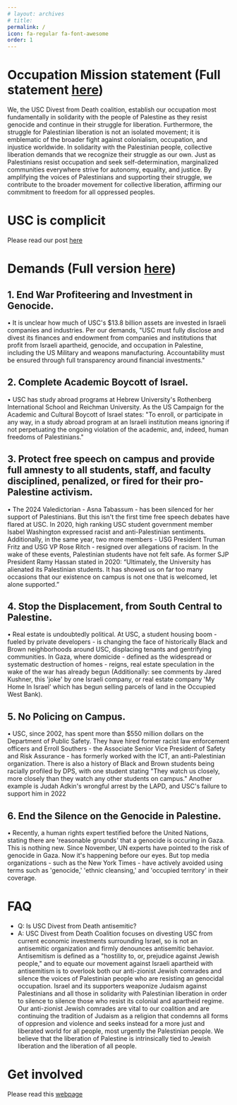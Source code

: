 ```yaml
---
# layout: archives
# title: 
permalink: /
icon: fa-regular fa-font-awesome
order: 1
---
```


# Occupation Mission statement (Full statement [here](https://tr.ee/GaKy5SPsbD))
We, the USC Divest from Death coalition, establish our occupation most fundamentally in solidarity with the people of Palestine as they resist genocide and continue in their struggle for liberation. Furthermore, the struggle for Palestinian liberation is not an isolated movement; it is emblematic of the broader fight against colonialism, occupation, and injustice worldwide. In solidarity with the Palestinian people, collective liberation demands that we recognize their struggle as our own. Just as Palestinians resist occupation and seek self-determination, marginalized communities everywhere strive for autonomy, equality, and justice. By amplifying the voices of Palestinians and supporting their struggle, we contribute to the broader movement for collective liberation, affirming our commitment to freedom for all oppressed peoples.

# USC is complicit
Please read our post [here](https://uscdivest.github.io/blog/complicity/)
# Demands (Full version [here](https://uscdivest.github.io/demands/))
## 1. End War Profiteering and Investment in Genocide.
• It is unclear how much of USC's $13.8 billion assets are invested in Israeli companies and industries. Per our demands, "USC must fully disclose and divest its finances and endowment from companies and institutions that profit from Israeli apartheid, genocide, and occupation in Palestine, including the US Military and weapons manufacturing. Accountability must be ensured through full transparency around financial investments."

## 2. Complete Academic Boycott of Israel.
• USC has study abroad programs at Hebrew University's Rothenberg International School and Reichman University. As the US Campaign for the Academic and Cultural Boycott of Israel states: "To enroll, or participate in any way, in a study abroad program at an Israeli institution means ignoring if not perpetuating the ongoing violation of the academic, and, indeed, human freedoms of Palestinians."

## 3. Protect free speech on campus and provide full amnesty to all students, staff, and faculty disciplined, penalized, or fired for their pro-Palestine activism.
• The 2024 Valedictorian - Asna Tabassum - has been silenced for her support of Palestinians. But this isn't the first time free speech debates have flared at USC. In 2020, high ranking USC student government member Isabel Washington expressed racist and anti-Palestinian sentiments. Additionally, in the same year, two more members - USG President Truman Fritz and USG VP Rose Ritch - resigned over allegations of racism. In the wake of these events, Palestinian students have not felt safe. As former SJP President Ramy Hassan stated in 2020: “Ultimately, the University has alienated its Palestinian students. It has showed us on far too many occasions that our existence on campus is not one that is welcomed, let alone supported.”
## 4. Stop the Displacement, from South Central to Palestine.
• Real estate is undoubtedly political. At USC, a student housing boom - fueled by private developers - is changing the face of historically Black and Brown neighborhoods around USC, displacing tenants and gentrifying communities. In Gaza, where domicide - defined as the widespread or systematic destruction of homes - reigns, real estate speculation in the wake of the war has already begun (Additionally: see comments by Jared Kushner, this 'joke' by one Israeli company, or real estate company 'My Home In Israel' which has begun selling parcels of land in the Occupied West Bank).

## 5. No Policing on Campus.
• USC, since 2002, has spent more than $550 million dollars on the Department of Public Safety. They have hired former racist law enforcement officers and Erroll Southers - the Associate Senior Vice President of Safety and Risk Assurance - has formerly worked with the ICT, an anti-Palestinian organization. There is also a history of Black and Brown students being racially profiled by DPS, with one student stating "They watch us closely, more closely than they watch any other students on campus." Another example is Judah Adkin's wrongful arrest by the LAPD, and USC's failure to support him in 2022

## 6. End the Silence on the Genocide in Palestine.
• Recently, a human rights expert testified before the United Nations, stating there are 'reasonable grounds' that a genocide is occuring in Gaza. This is nothing new. Since November, UN experts have pointed to the risk of genocide in Gaza. Now it's happening before our eyes. But top media organizations - such as the New York Times - have actively avoided using terms such as 'genocide,' 'ethnic cleansing,' and 'occupied territory' in their coverage.

# FAQ
* Q: Is USC Divest from Death antisemitic?
* A: USC Divest from Death Coalition focuses on divesting USC from current economic investments surrounding Israel, so is not an antisemitic organization and firmly denounces antisemitic behavior. Antisemitism is defined as a "hostility to, or, prejudice against Jewish people," and to equate our movement against Israeli apartheid with antisemitism is to overlook both our anti-zionist Jewish comrades and silence the voices of Palestinian people who are resisting an genocidal occupation. Israel and its supporters weaponize Judaism against Palestinians and all those in solidarity with Palestinian liberation in order to silence to silence those who resist its colonial and apartheid regime. Our anti-zionist Jewish comrades are vital to our coalition and are continuing the tradition of Judaism as a religion that condemns all forms of oppresion and violence and seeks instead for a more just and liberated world for all people, most urgently the Palestinian people. We believe that the liberation of Palestine is intrinsically tied to Jewish liberation and the liberation of all people.
# Get involved
Please read this [webpage](https://uscdivest.github.io/get_involved/)
